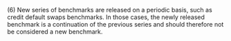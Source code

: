 (6) New series of benchmarks are released on a periodic basis, such as credit default swaps benchmarks. In those cases, the newly released benchmark is a continuation of the previous series and should therefore not be considered a new benchmark.